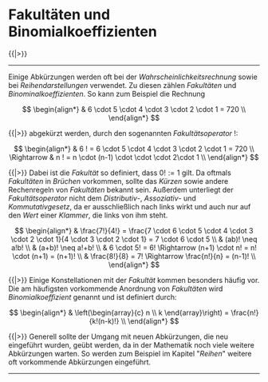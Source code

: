 <!--
version:  0.0.1
language: de
narrator: Deutsch Female

@style
main > *:not(:last-child) {
  margin-bottom: 3rem;
}

input {
    text-align: center;
}

.flex-container {
    display: flex;
    flex-wrap: wrap;
    align-items: stretch;
    gap: 20px;
}

.flex-child {
    flex: 1;
    min-width: 350px;
    margin-right: 20px;
}

@media (max-width: 400px) {
    .flex-child {
        flex: 100%;
        margin-right: 0;
    }
}
@end

formula: \carry   \textcolor{red}{\scriptsize #1}
formula: \digit   \rlap{\carry{#1}}\phantom{#2}#2
formula: \permil  \text{‰}

import: https://raw.githubusercontent.com/LiaTemplates/Tikz-Jax/main/README.md

script: https://cdn.jsdelivr.net/gh/LiaTemplates/Tikz-Jax@main/dist/index.js


tags: Erklärung, Fakultät, Binomialkoeffizient

comment: In diesem Abschnitt werden Fakultäten und Binomialkoeffizienten ausführlich erklärt.

author: Martin Lommatzsch

-->

# Fakultäten und Binomialkoeffizienten




{{|>}}
***************************


Einige Abkürzungen werden oft bei der *Wahrscheinlichkeitsrechnung* sowie bei *Reihendarstellungen* verwendet. Zu diesen zählen *Fakultäten* und *Binominalkoeffizienten*. So kann zum Beispiel die Rechnung 


$$
\begin{align*}
& 6 \cdot 5 \cdot 4 \cdot 3 \cdot 2 \cdot 1 = 720  \\
\end{align*}
$$

{{|>}} abgekürzt werden, durch den sogenannten *Fakultätsoperator* $!$:


$$
\begin{align*}
& 6 ! = 6 \cdot 5 \cdot 4 \cdot 3 \cdot 2 \cdot 1 = 720 \\
\Rightarrow & n ! = n \cdot (n-1) \cdot \cdot \cdot 2\cdot 1 \\
\end{align*}
$$


{{|>}} Dabei ist die *Fakultät* so definiert, dass $0! := 1$ gilt. Da oftmals *Fakultäten* in *Brüchen* vorkommen, sollte das *Kürzen* sowie andere Rechenregeln von *Fakultäten* bekannt sein. Außerdem unterliegt der *Fakultätsoperator* nicht dem *Distributiv*-, *Assoziativ*- und *Kommutativgesetz*, da er ausschließlich nach links wirkt und auch nur auf den *Wert* einer *Klammer*, die links von ihm steht.




$$
\begin{align*}
& \frac{7!}{4!} = \frac{7 \cdot 6 \cdot 5 \cdot 4 \cdot 3 \cdot 2 \cdot 1}{4 \cdot 3 \cdot 2 \cdot 1} = 7 \cdot 6 \cdot 5 \\
& (ab)! \neq a!b! \\
& (a+b)! \neq a!+b! \\
& 6 \cdot 5! = 6! \Rightarrow (n+1) \cdot n! = n! \cdot (n+1)   = (n+1)! \\
& \frac{8!}{8} = 7! \Rightarrow \frac{n!}{n} = (n-1)! \\
\end{align*}
$$



{{|>}}  Einige Konstellationen mit der *Fakultät* kommen besonders häufig vor. Die am häufigsten vorkommende Anordnung von *Fakultäten* wird *Binomialkoeffizient* genannt und ist definiert durch:



$$
\begin{align*}
&     \left(\begin{array}{c}  n  \\  k  \end{array}\right)   = \frac{n!}{k!(n-k)!} \\
\end{align*}
$$



{{|>}} Generell sollte der Umgang mit neuen Abkürzungen, die neu eingeführt wurden, geübt werden, da in der Mathematik noch viele weitere Abkürzungen warten. So werden zum Beispiel im Kapitel "*Reihen*" weitere oft vorkommende Abkürzungen eingeführt.




***************************
